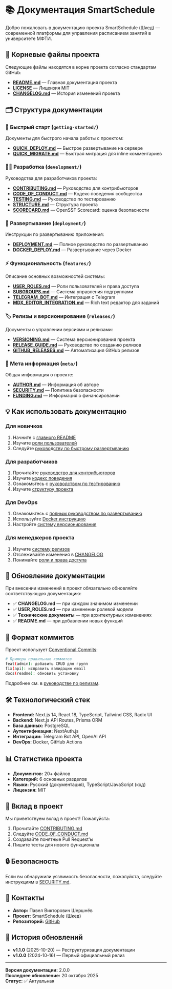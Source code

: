 # 📚 Документация SmartSchedule

Добро пожаловать в документацию проекта SmartSchedule (Шкед) — современной платформы для управления расписанием занятий в университете МФТИ.

## 📖 Корневые файлы проекта

Следующие файлы находятся в корне проекта согласно стандартам GitHub:

- [**README.md**](../readme.md) — Главная документация проекта
- [**LICENSE**](../LICENSE) — Лицензия MIT
- [**CHANGELOG.md**](../CHANGELOG.md) — История изменений проекта

## 🗂️ Структура документации

### 🚀 Быстрый старт (`getting-started/`)

Документы для быстрого начала работы с проектом:

- [**QUICK_DEPLOY.md**](getting-started/QUICK_DEPLOY.md) — Быстрое развертывание на сервере
- [**QUICK_MIGRATE.md**](getting-started/QUICK_MIGRATE.md) — Быстрая миграция для inline комментариев

### 👨‍💻 Разработка (`development/`)

Руководства для разработчиков проекта:

- [**CONTRIBUTING.md**](development/CONTRIBUTING.md) — Руководство для контрибьюторов
- [**CODE_OF_CONDUCT.md**](development/CODE_OF_CONDUCT.md) — Кодекс поведения сообщества
- [**TESTING.md**](development/TESTING.md) — Руководство по тестированию
- [**STRUCTURE.md**](development/STRUCTURE.md) — Структура проекта
- [**SCORECARD.md**](development/SCORECARD.md) — OpenSSF Scorecard: оценка безопасности

### 🚢 Развертывание (`deployment/`)

Инструкции по развертыванию приложения:

- [**DEPLOYMENT.md**](deployment/DEPLOYMENT.md) — Полное руководство по развертыванию
- [**DOCKER_DEPLOY.md**](deployment/DOCKER_DEPLOY.md) — Развертывание через Docker

### ⚡ Функциональность (`features/`)

Описание основных возможностей системы:

- [**USER_ROLES.md**](features/USER_ROLES.md) — Роли пользователей и права доступа
- [**SUBGROUPS.md**](features/SUBGROUPS.md) — Система управления подгруппами
- [**TELEGRAM_BOT.md**](features/TELEGRAM_BOT.md) — Интеграция с Telegram
- [**MDX_EDITOR_INTEGRATION.md**](features/MDX_EDITOR_INTEGRATION.md) — Rich text редактор для заданий

### 🏷️ Релизы и версионирование (`releases/`)

Документы о управлении версиями и релизами:

- [**VERSIONING.md**](releases/VERSIONING.md) — Система версионирования проекта
- [**RELEASE_GUIDE.md**](releases/RELEASE_GUIDE.md) — Руководство по созданию релизов
- [**GITHUB_RELEASES.md**](releases/GITHUB_RELEASES.md) — Автоматизация GitHub релизов

### 📄 Мета информация (`meta/`)

Общая информация о проекте:

- [**AUTHOR.md**](meta/AUTHOR.md) — Информация об авторе
- [**SECURITY.md**](meta/SECURITY.md) — Политика безопасности
- [**FUNDING.md**](meta/FUNDING.md) — Информация о финансировании

## 💡 Как использовать документацию

### Для новичков
1. Начните с [главного README](../readme.md)
2. Изучите [роли пользователей](features/USER_ROLES.md)
3. Следуйте [руководству по быстрому развертыванию](getting-started/QUICK_DEPLOY.md)

### Для разработчиков
1. Прочитайте [руководство для контрибьюторов](development/CONTRIBUTING.md)
2. Изучите [кодекс поведения](development/CODE_OF_CONDUCT.md)
3. Ознакомьтесь с [руководством по тестированию](development/TESTING.md)
4. Изучите [структуру проекта](development/STRUCTURE.md)

### Для DevOps
1. Ознакомьтесь с [полным руководством по развертыванию](deployment/DEPLOYMENT.md)
2. Используйте [Docker инструкцию](deployment/DOCKER_DEPLOY.md)
3. Настройте [систему версионирования](releases/VERSIONING.md)

### Для менеджеров проекта
1. Изучите [систему релизов](releases/GITHUB_RELEASES.md)
2. Отслеживайте изменения в [CHANGELOG](../CHANGELOG.md)
3. Понимайте [роли и права доступа](features/USER_ROLES.md)

## 🔄 Обновление документации

При внесении изменений в проект обязательно обновляйте соответствующую документацию:

- ✅ **CHANGELOG.md** — при каждом значимом изменении
- ✅ **USER_ROLES.md** — при изменении ролевой модели
- ✅ **Технические документы** — при архитектурных изменениях
- ✅ **README.md** — при добавлении новых функций

## 📝 Формат коммитов

Проект использует [Conventional Commits](https://www.conventionalcommits.org/):

```bash
# Примеры правильных коммитов
feat(admin): добавить CRUD для групп
fix(api): исправить валидацию email
docs(readme): обновить установку
```

Подробнее см. в [руководстве по релизам](releases/RELEASE_GUIDE.md).

## 🛠️ Технологический стек

- **Frontend:** Next.js 14, React 18, TypeScript, Tailwind CSS, Radix UI
- **Backend:** Next.js API Routes, Prisma ORM
- **База данных:** PostgreSQL
- **Аутентификация:** NextAuth.js
- **Интеграции:** Telegram Bot API, OpenAI API
- **DevOps:** Docker, GitHub Actions

## 📊 Статистика проекта

- **Документов:** 20+ файлов
- **Категорий:** 6 основных разделов
- **Языки:** Русский (документация), TypeScript/JavaScript (код)
- **Лицензия:** MIT

## 🤝 Вклад в проект

Мы приветствуем вклад в проект! Пожалуйста:

1. Прочитайте [CONTRIBUTING.md](development/CONTRIBUTING.md)
2. Следуйте [CODE_OF_CONDUCT.md](development/CODE_OF_CONDUCT.md)
3. Создавайте понятные Pull Request'ы
4. Пишите тесты для нового функционала

## 🔒 Безопасность

Если вы обнаружили уязвимость безопасности, пожалуйста, следуйте инструкциям в [SECURITY.md](meta/SECURITY.md).

## 📧 Контакты

- **Автор:** Павел Викторович Шершнёв
- **Проект:** SmartSchedule (Шкед)
- **Репозиторий:** [GitHub](https://github.com/PvUtrix/shked)

## 📅 История обновлений

- **v1.1.0** (2025-10-20) — Реструктуризация документации
- **v1.0.0** (2024-10-16) — Первый официальный релиз

---

**Версия документации:** 2.0.0  
**Последнее обновление:** 20 октября 2025  
**Статус:** ✅ Актуальная

